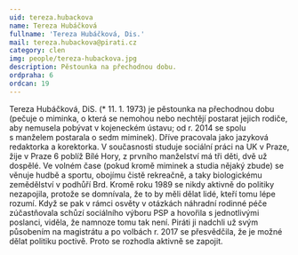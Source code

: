 ```yaml
---
uid: tereza.hubackova
name: Tereza Hubáčková
fullname: 'Tereza Hubáčková, Dis.'
mail: tereza.hubackova@pirati.cz
category: clen
img: people/tereza-hubackova.jpg
description: Pěstounka na přechodnou dobu.
ordpraha: 6
ordcan: 19
---
```

Tereza Hubáčková, DiS. (* 11. 1. 1973) je pěstounka na přechodnou dobu (pečuje o miminka, o která se nemohou nebo nechtějí postarat jejich rodiče, aby nemusela pobývat v kojeneckém ústavu; od r. 2014 se spolu s manželem postarala o sedm miminek). Dříve pracovala jako jazyková redaktorka a korektorka.
V současnosti studuje sociální práci na UK v Praze, žije v Praze 6 poblíž Bílé Hory, z prvního manželství má tři děti, dvě už dospělé. Ve volném čase (pokud kromě miminek a studia nějaký zbude) se věnuje hudbě a sportu, obojímu čistě rekreačně, a taky biologickému zemědělství v podhůří Brd.
Kromě roku 1989 se nikdy aktivně do politiky nezapojila, protože se domnívala, že to by měli dělat lidé, kteří tomu lépe rozumí. Když se pak v rámci osvěty v otázkách náhradní rodinné péče zúčastňovala schůzí sociálního výboru PSP a hovořila s jednotlivými poslanci, viděla, že namnoze tomu tak není. Piráti ji nadchli už svým působením na magistrátu a po volbách r. 2017 se přesvědčila, že je možné dělat politiku poctivě. Proto se rozhodla aktivně se zapojit.

